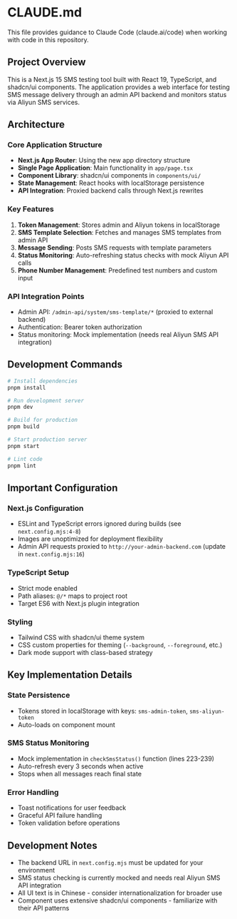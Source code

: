 # CLAUDE.md

This file provides guidance to Claude Code (claude.ai/code) when working with code in this repository.

## Project Overview

This is a Next.js 15 SMS testing tool built with React 19, TypeScript, and shadcn/ui components. The application provides a web interface for testing SMS message delivery through an admin API backend and monitors status via Aliyun SMS services.

## Architecture

### Core Application Structure
- **Next.js App Router**: Using the new app directory structure
- **Single Page Application**: Main functionality in `app/page.tsx` 
- **Component Library**: shadcn/ui components in `components/ui/`
- **State Management**: React hooks with localStorage persistence
- **API Integration**: Proxied backend calls through Next.js rewrites

### Key Features
1. **Token Management**: Stores admin and Aliyun tokens in localStorage
2. **SMS Template Selection**: Fetches and manages SMS templates from admin API
3. **Message Sending**: Posts SMS requests with template parameters  
4. **Status Monitoring**: Auto-refreshing status checks with mock Aliyun API calls
5. **Phone Number Management**: Predefined test numbers and custom input

### API Integration Points
- Admin API: `/admin-api/system/sms-template/*` (proxied to external backend)
- Authentication: Bearer token authorization
- Status monitoring: Mock implementation (needs real Aliyun SMS API integration)

## Development Commands

```bash
# Install dependencies
pnpm install

# Run development server
pnpm dev

# Build for production  
pnpm build

# Start production server
pnpm start

# Lint code
pnpm lint
```

## Important Configuration

### Next.js Configuration
- ESLint and TypeScript errors ignored during builds (see `next.config.mjs:4-8`)
- Images are unoptimized for deployment flexibility
- Admin API requests proxied to `http://your-admin-backend.com` (update in `next.config.mjs:16`)

### TypeScript Setup
- Strict mode enabled
- Path aliases: `@/*` maps to project root
- Target ES6 with Next.js plugin integration

### Styling
- Tailwind CSS with shadcn/ui theme system
- CSS custom properties for theming (`--background`, `--foreground`, etc.)
- Dark mode support with class-based strategy

## Key Implementation Details

### State Persistence
- Tokens stored in localStorage with keys: `sms-admin-token`, `sms-aliyun-token`
- Auto-loads on component mount

### SMS Status Monitoring  
- Mock implementation in `checkSmsStatus()` function (lines 223-239)
- Auto-refresh every 3 seconds when active
- Stops when all messages reach final state

### Error Handling
- Toast notifications for user feedback
- Graceful API failure handling
- Token validation before operations

## Development Notes

- The backend URL in `next.config.mjs` must be updated for your environment
- SMS status checking is currently mocked and needs real Aliyun SMS API integration  
- All UI text is in Chinese - consider internationalization for broader use
- Component uses extensive shadcn/ui components - familiarize with their API patterns